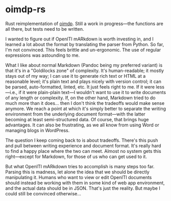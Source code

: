 # oimdp-rs

Rust reimplementation of [oimdp](https://github.com/OpenITI/oimdp). Still a work in progress—the functions are all there, but tests need to be written.

I wanted to figure out if OpenITI mARkdown is worth investing in, and I learned a lot about the format by translating the parser from Python. So far, I'm not convinced. This feels brittle and un-ergonomic. The use of regular expressions was astounding to me.

What I like about normal Markdown (Pandoc being my preferred variant) is that it's in a "Goldilocks zone" of complexity. It's human-readable; it mostly stays out of my way; I can use it to generate rich text or HTML at a reasonable level; it's plain text and plays nicely with version control; it can be parsed, auto-formatted, linted, etc. It just feels right to me. If it were less—i.e., if it were plain-plain text—I wouldn't want to use it to write documents of any length or complexity. If, on the other hand, Markdown tried to do much more than it does… then I don't think the tradeoffs would make sense anymore. We reach a point at which it's simply better to separate the writing environment from the underlying document format—with the latter becoming at least semi-structured data. Of course, that brings huge advantages. It can also be frustrating, as we all know from using Word or managing blogs in WordPress.

The question I keep coming back to is about tradeoffs. There's this push and pull between writing experience and document format. It's really hard to find a happy place where the two can meet. Almost no system gets this right—except for Markdown, for those of us who can get used to it.

But what OpenITI mARkdown tries to accomplish is many steps too far. Parsing this is madness, let alone the idea that we should be directly manipulating it. Humans who want to view or edit OpenITI documents should instead be working with them in some kind of web app environment, and the actual data should be in JSON. That's just the reality. But maybe I could still be convinced otherwise…
